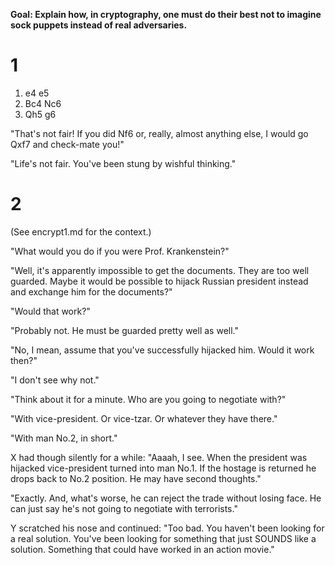**Goal: Explain how, in cryptography, one must do their best not to imagine sock puppets instead of real adversaries.**

# 1

1. e4 e5
2. Bc4 Nc6
3. Qh5 g6

"That's not fair! If you did Nf6 or, really, almost anything else, I would go Qxf7 and check-mate you!"

"Life's not fair. You've been stung by wishful thinking."

# 2

(See encrypt1.md for the context.)

"What would you do if you were Prof. Krankenstein?"

"Well, it's apparently impossible to get the documents. They are too well guarded. Maybe it would be possible to hijack Russian president instead and exchange him for the documents?"

"Would that work?"

"Probably not. He must be guarded pretty well as well."

"No, I mean, assume that you've successfully hijacked him. Would it work then?"

"I don't see why not."

"Think about it for a minute. Who are you going to negotiate with?"

"With vice-president. Or vice-tzar. Or whatever they have there."

"With man No.2, in short."

X had though silently for a while: "Aaaah, I see. When the president was hijacked vice-president turned into man No.1. If the hostage is returned he drops back to No.2 position. He may have second thoughts."

"Exactly. And, what's worse, he can reject the trade without losing face. He can just say he's not going to negotiate with terrorists."

Y scratched his nose and continued: "Too bad. You haven't been looking for a real solution. You've been looking for something that just SOUNDS like a solution. Something that could have worked in an action movie."


